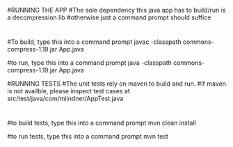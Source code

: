 #RUNNING THE APP
#The sole dependency this java app has to build/run is a decompression lib
#otherwise just a command prompt should suffice
#
#To build, type this into a command prompt
javac -classpath commons-compress-1.19.jar App.java

#to run, type this into a command prompt
java -classpath commons-compress-1.19.jar App.java



#RUNNING TESTS
#The unit tests rely on maven to build and run.
#If maven is not availble, please inspect test cases at src/test/java/com/mlindner/AppTest.java
#
#to build tests, type this into a command prompt
mvn clean install

#to run tests, type this into a command prompt
mvn test
